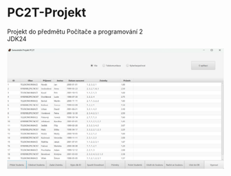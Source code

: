 # PC2T-Projekt
Projekt do předmětu Počítače a programování 2\
JDK24

![obrázek programu](image.png)
